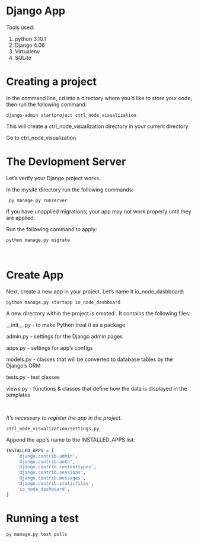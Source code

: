 # Django App

Tools used:

1. python 3.10.1  
2. Django 4.06  
3. Virtualenv  
4. SQLite  


# Creating a project

In the command line, cd into a directory where you’d like to store your code, then run the following command:

```
django-admin startproject ctrl_node_visualization 
```

This will create a ctrl_node_visualization directory in your current directory

Go to ctrl_node_visualization

# The Devlopment Server

Let’s verify your Django project works.

In the mysite directory run the following commands:

```
 py manage.py runserver
```

If you have unapplied migrations; your app may not work properly until they are applied.

Run the following command to apply:

```
python manage.py migrate
```
&nbsp; 

# Create App  

Next, create a new app in your project. Let’s name it io_node_dashboard:

```
python manage.py startapp io_node_dashboard
```

A new directory within the project is created . It contains the following files:

\_\_init_\_\.py - to make Python treat it as a package

admin.py - settings for the Django admin pages

apps.py - settings for app’s configs

models.py - classes that will be converted to database tables by the Django’s ORM

tests.py - test classes

views.py - functions & classes that define how the data is displayed in the templates

&nbsp;    

*It’s necessary to register the app in the project.*

```ctrl_node_visualization/settings.py```

Append the app's name to the INSTALLED_APPS list:

```py
INSTALLED_APPS = [
    'django.contrib.admin',
    'django.contrib.auth',
    'django.contrib.contenttypes',
    'django.contrib.sessions',
    'django.contrib.messages',
    'django.contrib.staticfiles',
    'io_node_dashboard',
]
```
# Running a test

```
py manage.py test polls
```
